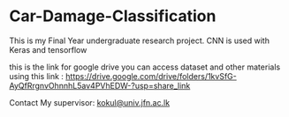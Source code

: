 # Car-Damage-Classification

This is my Final Year undergraduate research project. CNN is used with Keras and tensorflow

this is the link for google drive you can access dataset and other materials using this link 
: https://drive.google.com/drive/folders/1kvSfG-AyQfRrgnvOhnnhL5av4PVhEDW-?usp=share_link

Contact My supervisor: kokul@univ.jfn.ac.lk
